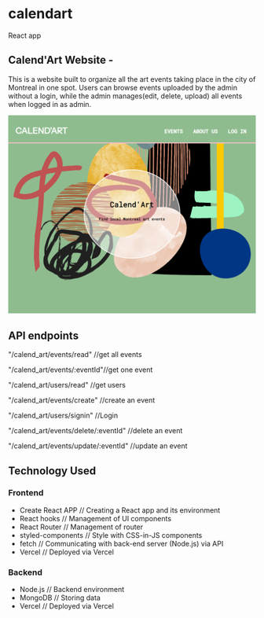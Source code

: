# calendart

React app

## Calend'Art Website -

This is a website built to organize all the art events taking place in the city of Montreal in one spot. Users can browse events uploaded by the admin without a login, while the admin manages(edit, delete, upload) all events when logged in as admin.

![Screenshot of Calend'art home page.](./server/assets/calend-art.PNG)

## API endpoints

"/calend_art/events/read" //get all events

"/calend_art/events/:eventId"//get one event

"/calend_art/users/read" //get users

"/calend_art/events/create" //create an event

"/calend_art/users/signin" //Login

"/calend_art/events/delete/:eventId" //delete an event

"/calend_art/events/update/:eventId" //update an event

## Technology Used
### Frontend
* Create React APP // Creating a React app and its environment
* React hooks // Management of UI components
* React Router // Management of router
* styled-components // Style with CSS-in-JS components
* fetch // Communicating with back-end server (Node.js) via API
* Vercel // Deployed via Vercel

### Backend
* Node.js // Backend environment
* MongoDB // Storing data
* Vercel // Deployed via Vercel
